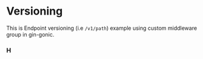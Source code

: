 # Versioning

This is Endpoint versioning (i.e `/v1/path`) example using custom middleware group in gin-gonic.

### H